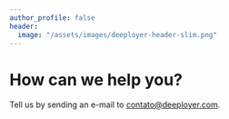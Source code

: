 ```yaml
---
author_profile: false
header:
  image: "/assets/images/deeployer-header-slim.png"
---
```


# How can we help you?

Tell us by sending an e-mail to <a href="mailto:contato@deeployer.com">contato@deeployer.com</a>.